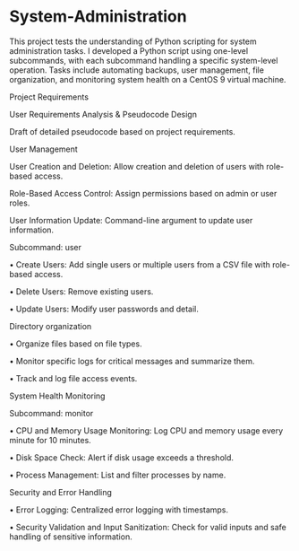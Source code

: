 # System-Administration
This project tests the understanding of Python scripting for system administration tasks. I developed a Python script using one-level subcommands, with each subcommand handling a specific system-level operation. Tasks include automating backups, user management, file organization, and monitoring system health on a CentOS 9 virtual machine.


Project Requirements

User Requirements Analysis & Pseudocode Design

Draft of detailed pseudocode based on project requirements.

User Management 

User Creation and Deletion: Allow creation and deletion of users with role-based 
access.

Role-Based Access Control: Assign permissions based on admin or user roles.

User Information Update: Command-line argument to update user information.

Subcommand: user

• Create Users: Add single users or multiple users from a CSV file with role-based
  access.

• Delete Users: Remove existing users.

• Update Users: Modify user passwords and detail.

Directory organization

•	Organize files based on file types.

•	Monitor specific logs for critical messages and summarize
  them.

•	Track and log file access events.

System Health Monitoring 

Subcommand: monitor

• CPU and Memory Usage Monitoring: Log CPU and memory usage every
minute for 10 minutes.

• Disk Space Check: Alert if disk usage exceeds a threshold.

• Process Management: List and filter processes by name.

Security and Error Handling 

• Error Logging: Centralized error logging with timestamps.

• Security Validation and Input Sanitization: Check for valid inputs and safe
  handling of sensitive information.





